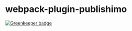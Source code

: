 # webpack-plugin-publishimo

[![Greenkeeper badge](https://badges.greenkeeper.io/Jaid/publishimo-webpack-plugin.svg)](https://greenkeeper.io/)